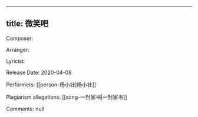 
---
title: 微笑吧
---
Composer: 

Arranger: 

Lyricist: 

Release Date: 2020-04-08

Performers: [[person-杨小壮|杨小壮]]

Plagiarism allegations:
[[song-一封家书|一封家书]]

Comments:
null
